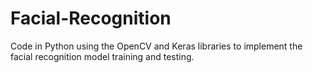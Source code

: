 # Facial-Recognition
Code in Python using the OpenCV and Keras libraries to implement the facial recognition model training and testing.
